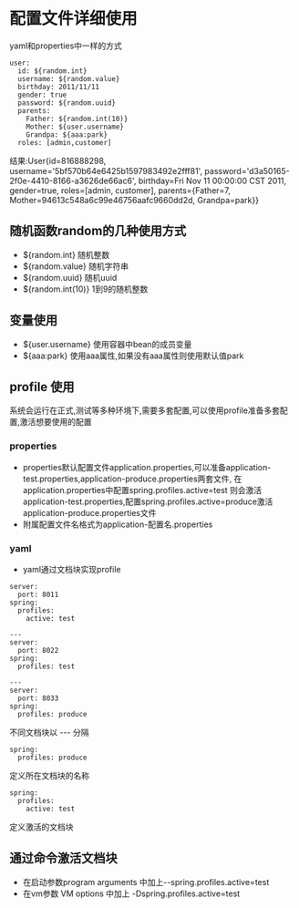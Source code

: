 # 配置文件详细使用
yaml和properties中一样的方式
```
user:
  id: ${random.int}
  username: ${random.value}
  birthday: 2011/11/11
  gender: true
  password: ${random.uuid}
  parents:
    Father: ${random.int(10)}
    Mother: ${user.username}
    Grandpa: ${aaa:park}
  roles: [admin,customer]
```
结果:User{id=816888298, username='5bf570b64e6425b1597983492e2fff81', password='d3a50165-2f0e-4410-8166-a3626de66ac6', 
birthday=Fri Nov 11 00:00:00 CST 2011, gender=true, roles=[admin, customer], parents={Father=7, 
Mother=94613c548a6c99e46756aafc9660dd2d, Grandpa=park}}
## 随机函数random的几种使用方式
* ${random.int} 随机整数
* ${random.value} 随机字符串
* ${random.uuid} 随机uuid
* ${random.int(10)} 1到9的随机整数
## 变量使用
* ${user.username} 使用容器中bean的成员变量
* ${aaa:park} 使用aaa属性,如果没有aaa属性则使用默认值park
## profile 使用
系统会运行在正式,测试等多种环境下,需要多套配置,可以使用profile准备多套配置,激活想要使用的配置
### properties
* properties默认配置文件application.properties,可以准备application-test.properties,application-produce.properties两套文件,
在application.properties中配置spring.profiles.active=test 则会激活application-test.properties,配置spring.profiles.active=produce激活
application-produce.properties文件
* 附属配置文件名格式为application-配置名.properties
### yaml
* yaml通过文档块实现profile
```
server:
  port: 8011
spring:
  profiles:
    active: test
  
---
server:
  port: 8022
spring:
  profiles: test
  
---
server:
  port: 8033
spring:
  profiles: produce
```
不同文档块以 --- 分隔
```
spring:
  profiles: produce 
```
定义所在文档块的名称
```
spring:
  profiles:
    active: test
```
定义激活的文档块
## 通过命令激活文档块
* 在启动参数program arguments 中加上--spring.profiles.active=test
* 在vm参数 VM options 中加上 -Dspring.profiles.active=test
